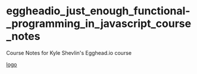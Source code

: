 # eggheadio_just_enough_functional-_programming_in_javascript_course_notes
Course Notes for Kyle Shevlin's Egghead.io course

[logo](https://github.com/wjohnson85/eggheadio_just_enough_functional-_programming_in_javascript_course_notes/blob/master/Functional_Programming.png?raw=true)
